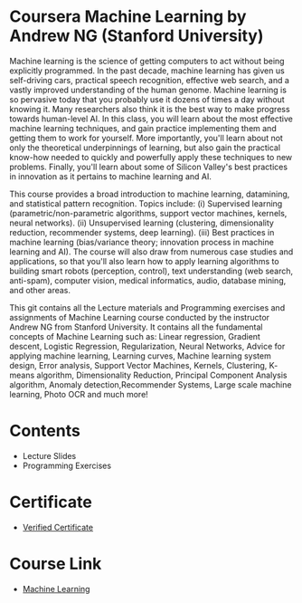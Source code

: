 # Coursera Machine Learning by Andrew NG (Stanford University)

Machine learning is the science of getting computers to act without being explicitly programmed. In the past decade, machine learning has given us self-driving cars, practical speech recognition, effective web search, and a vastly improved understanding of the human genome. Machine learning is so pervasive today that you probably use it dozens of times a day without knowing it. Many researchers also think it is the best way to make progress towards human-level AI. In this class, you will learn about the most effective machine learning techniques, and gain practice implementing them and getting them to work for yourself. More importantly, you'll learn about not only the theoretical underpinnings of learning, but also gain the practical know-how needed to quickly and powerfully apply these techniques to new problems. Finally, you'll learn about some of Silicon Valley's best practices in innovation as it pertains to machine learning and AI.

This course provides a broad introduction to machine learning, datamining, and statistical pattern recognition. Topics include: (i) Supervised learning (parametric/non-parametric algorithms, support vector machines, kernels, neural networks). (ii) Unsupervised learning (clustering, dimensionality reduction, recommender systems, deep learning). (iii) Best practices in machine learning (bias/variance theory; innovation process in machine learning and AI). The course will also draw from numerous case studies and applications, so that you'll also learn how to apply learning algorithms to building smart robots (perception, control), text understanding (web search, anti-spam), computer vision, medical informatics, audio, database mining, and other areas.

This git contains all the Lecture materials and Programming exercises and assignments of Machine Learning course conducted by the instructor Andrew NG from Stanford University. It contains all the fundamental concepts of Machine Learning such as: Linear regression, Gradient descent, Logistic Regression, Regularization, Neural Networks, Advice for applying machine learning, Learning curves, Machine learning system design, Error analysis, Support Vector Machines, Kernels, Clustering, K‐means algorithm, Dimensionality Reduction, Principal Component Analysis algorithm, Anomaly detection,Recommender Systems, Large scale machine learning, Photo OCR and much more!

# Contents

- Lecture Slides
- Programming Exercises

# Certificate

- [Verified Certificate](https://coursera.org/share/b1152778bf8f33badb604c964210cb2d)

# Course Link

- [Machine Learning](https://de.coursera.org/learn/machine-learning)
